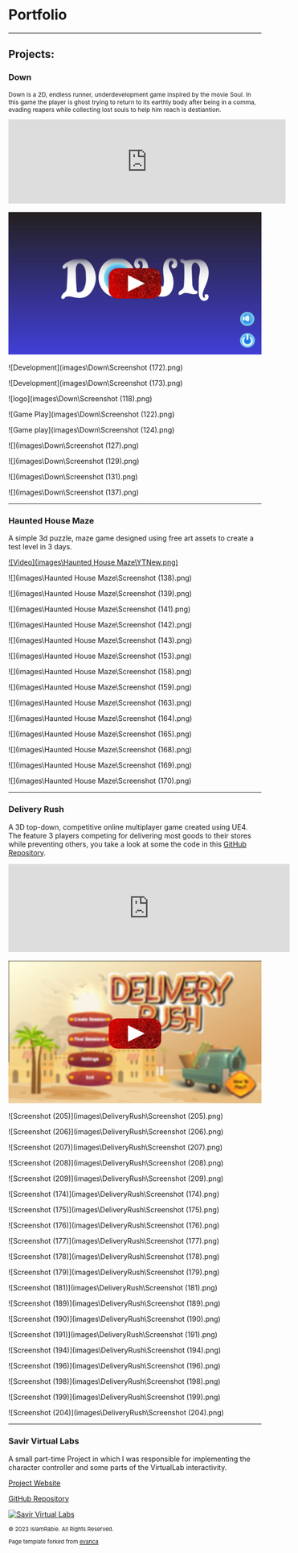 # Portfolio

---

## Projects:

### Down
<p style="font-size:12px"> Down is a 2D, endless runner, underdevelopment game inspired by the movie Soul. In this game the player is ghost trying to return to its earthly body after being in a comma, evading reapers while collecting lost souls to help him reach is destiantion.  </p>

<iframe frameborder="0" src="https://itch.io/embed/1143077" width="552" height="167"><a href="https://cloudemgames.itch.io/down">Down by CloudGames</a></iframe>

[![Video](images\Down\YT.png)](https://youtu.be/sbNc_sGokJQ)


![Development](images\Down\Screenshot (172).png)

![Development](images\Down\Screenshot (173).png)

![logo](images\Down\Screenshot (118).png)

![Game Play](images\Down\Screenshot (122).png)

![Game play](images\Down\Screenshot (124).png)

![](images\Down\Screenshot (127).png)

![](images\Down\Screenshot (129).png)

![](images\Down\Screenshot (131).png)

![](images\Down\Screenshot (137).png)







---

### Haunted  House Maze

A simple 3d puzzle, maze game designed using free art assets to create a test level in 3 days.



[![Video](images\Haunted House Maze\YTNew.png)](https://youtu.be/gDvd5tn38yc)



![](images\Haunted House Maze\Screenshot (138).png)

![](images\Haunted House Maze\Screenshot (139).png)

![](images\Haunted House Maze\Screenshot (141).png)

![](images\Haunted House Maze\Screenshot (142).png)

![](images\Haunted House Maze\Screenshot (143).png)

![](images\Haunted House Maze\Screenshot (153).png)

![](images\Haunted House Maze\Screenshot (158).png)

![](images\Haunted House Maze\Screenshot (159).png)

![](images\Haunted House Maze\Screenshot (163).png)

![](images\Haunted House Maze\Screenshot (164).png)

![](images\Haunted House Maze\Screenshot (165).png)

![](images\Haunted House Maze\Screenshot (168).png)

![](images\Haunted House Maze\Screenshot (169).png)

![](images\Haunted House Maze\Screenshot (170).png)







---


### Delivery Rush

A 3D top-down, competitive online multiplayer game created using UE4. The feature 3 players competing for delivering most goods to their stores while preventing others, you take a look at some the code in this [GitHub Repository](https://github.com/eslamRabie/DRCodeSnippet).

<iframe frameborder="0" src="https://itch.io/embed/1109883?border_width=5" width="560" height="175"><a href="https://cloudemgames.itch.io/delivery-rush">Delivery Rush by CloudGames</a></iframe>



[![Video](images\DeliveryRush\YT.png)](https://www.youtube.com/watch?v=u2oyWRKMAIs)



![Screenshot (205)](images\DeliveryRush\Screenshot (205).png)

![Screenshot (206)](images\DeliveryRush\Screenshot (206).png)

![Screenshot (207)](images\DeliveryRush\Screenshot (207).png)

![Screenshot (208)](images\DeliveryRush\Screenshot (208).png)

![Screenshot (209)](images\DeliveryRush\Screenshot (209).png)

![Screenshot (174)](images\DeliveryRush\Screenshot (174).png)

![Screenshot (175)](images\DeliveryRush\Screenshot (175).png)

![Screenshot (176)](images\DeliveryRush\Screenshot (176).png)

![Screenshot (177)](images\DeliveryRush\Screenshot (177).png)

![Screenshot (178)](images\DeliveryRush\Screenshot (178).png)

![Screenshot (179)](images\DeliveryRush\Screenshot (179).png)

![Screenshot (181)](images\DeliveryRush\Screenshot (181).png)

![Screenshot (189)](images\DeliveryRush\Screenshot (189).png)

![Screenshot (190)](images\DeliveryRush\Screenshot (190).png)

![Screenshot (191)](images\DeliveryRush\Screenshot (191).png)

![Screenshot (194)](images\DeliveryRush\Screenshot (194).png)

![Screenshot (196)](images\DeliveryRush\Screenshot (196).png)

![Screenshot (198)](images\DeliveryRush\Screenshot (198).png)

![Screenshot (199)](images\DeliveryRush\Screenshot (199).png)

![Screenshot (204)](images\DeliveryRush\Screenshot (204).png)

---



### Savir Virtual Labs

A small part-time Project in which I was responsible for implementing the character controller and some parts of the VirtualLab interactivity.

[Project Website](https://www.savir.net/Home/VirtualLab)

[GitHub Repository](https://github.com/samgr55/SAVIR_LAB)


[![Savir Virtual Labs](https://img.youtube.com/vi/DlnzfLR3IPg/0.jpg)](https://www.youtube.com/watch?v=DlnzfLR3IPg)



<p style="font-size:11px"> © 2023 IslamRabie. All Rights Reserved.  </p>



<p style="font-size:11px">Page template forked from <a href="https://github.com/evanca/quick-portfolio">evanca</a></p>
